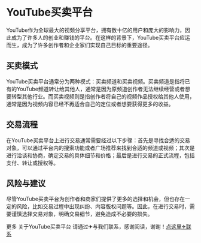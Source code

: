 # YouTube买卖平台

YouTube作为全球最大的视频分享平台，拥有数十亿的用户和庞大的影响力，因此成为了许多人的创业和赚钱的平台。在这样的背景下，YouTube买卖平台应运而生，成为了许多创作者和企业家们实现自己目标的重要途径。

## 买卖模式

YouTube买卖平台通常分为两种模式：买卖频道和买卖视频。买卖频道是指将已有的YouTube频道转让给其他人，通常是因为原频道创作者无法继续经营或者想要转型其他行业。而买卖视频则是指创作者将自己的视频作品授权给其他人使用，通常是因为视频内容已经不再适合自己的定位或者想要获得更多的收益。

## 交易流程

在YouTube买卖平台上进行交易通常需要经过以下步骤：首先是寻找合适的交易对象，可以通过平台内的搜索功能或者广场推荐来找到合适的频道或视频；其次是进行洽谈和协商，确定交易的具体细节和价格；最后是进行交易的正式流程，包括支付、转让或授权等。

## 风险与建议

尽管YouTube买卖平台为创作者和商家们提供了更多的选择和机会，但也存在一定的风险，比如交易过程中出现纠纷、内容版权问题等。因此，在进行交易时，需要谨慎选择交易对象，明确交易细节，避免造成不必要的损失。

更多 关于YouTube买卖平台 请通过✈与我们联系，感谢阅读，谢谢！[点这里✈联系](https://ads.k02.cc)